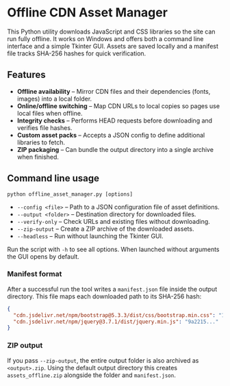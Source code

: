 # Offline CDN Asset Manager

This Python utility downloads JavaScript and CSS libraries so the site can run fully offline. It works on Windows and offers both a command line interface and a simple Tkinter GUI. Assets are saved locally and a manifest file tracks SHA-256 hashes for quick verification.

## Features
- **Offline availability** – Mirror CDN files and their dependencies (fonts, images) into a local folder.
- **Online/offline switching** – Map CDN URLs to local copies so pages use local files when offline.
- **Integrity checks** – Performs HEAD requests before downloading and verifies file hashes.
- **Custom asset packs** – Accepts a JSON config to define additional libraries to fetch.
- **ZIP packaging** – Can bundle the output directory into a single archive when finished.

## Command line usage
```
python offline_asset_manager.py [options]
```
- `--config <file>` – Path to a JSON configuration file of asset definitions.
- `--output <folder>` – Destination directory for downloaded files.
- `--verify-only` – Check URLs and existing files without downloading.
- `--zip-output` – Create a ZIP archive of the downloaded assets.
- `--headless` – Run without launching the Tkinter GUI.

Run the script with `-h` to see all options. When launched without arguments the GUI opens by default.

### Manifest format

After a successful run the tool writes a `manifest.json` file inside the output directory. This file maps each downloaded path to its SHA-256 hash:

```json
{
  "cdn.jsdelivr.net/npm/bootstrap@5.3.3/dist/css/bootstrap.min.css": "1d6bf3...",
  "cdn.jsdelivr.net/npm/jquery@3.7.1/dist/jquery.min.js": "9a2215..."
}
```

### ZIP output

If you pass `--zip-output`, the entire output folder is also archived as `<output>.zip`. Using the default output directory this creates `assets_offline.zip` alongside the folder and `manifest.json`.
